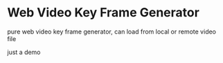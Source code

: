 # Web Video Key Frame Generator

pure web video key frame generator, can load from local or remote video file

just a demo
